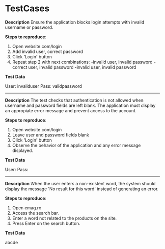 # TestCases

**Description**
Ensure the application blocks login attempts with invalid username or password.

**Steps to reproduce:**
1. Open website.com/login
2. Add invalid user, correct password
3. Click 'Login' button
4. Repeat step 2 with next combinations:
   -invalid user, invalid password
   -correct user, invalid password
   -invalid user, invalid password

**Test Data**

User: invaliduser
Pass: validpassword

-------------------------------------------------

**Description**
The test checks that authentication is not allowed when username and password fields are left blank. The application
must display an appropiate error message and prevent access to the account.

**Steps to reproduce:**
1. Open website.com/login
2. Leave user and password fields blank
3. Click 'Login' button
4. Observe the behavior of the application and any error message displayed.

**Test Data**

User:
Pass:

-------------------------------------

**Description**
When the user enters a non-existent word, the system should display the message 'No result for this word' instead
of generating an error.

**Steps to reproduce:**
1. Open emag.ro
2. Access the search bar.
3. Enter a word not related to the products on the site.
4. Press Enter on the search button.

**Test Data**

abcde
